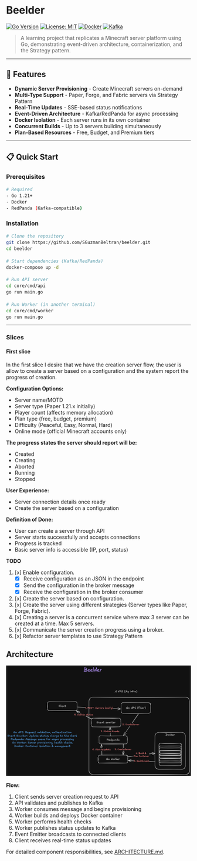 # Beelder

[![Go Version](https://img.shields.io/badge/Go-1.21+-00ADD8?style=flat&logo=go)](https://go.dev/)
[![License: MIT](https://img.shields.io/badge/License-MIT-yellow.svg)](LICENSE)
[![Docker](https://img.shields.io/badge/Docker-Required-2496ED?style=flat&logo=docker)](https://www.docker.com/)
[![Kafka](https://img.shields.io/badge/Kafka-RedPanda-FF6600?style=flat&logo=apache-kafka)](https://redpanda.com/)

> A learning project that replicates a Minecraft server platform using Go, demonstrating event-driven architecture, containerization, and the Strategy pattern.

---

## 🚀 Features

- **Dynamic Server Provisioning** - Create Minecraft servers on-demand
- **Multi-Type Support** - Paper, Forge, and Fabric servers via Strategy Pattern
- **Real-Time Updates** - SSE-based status notifications
- **Event-Driven Architecture** - Kafka/RedPanda for async processing
- **Docker Isolation** - Each server runs in its own container
- **Concurrent Builds** - Up to 3 servers building simultaneously
- **Plan-Based Resources** - Free, Budget, and Premium tiers

---

## 📋 Quick Start

### Prerequisites

```bash
# Required
- Go 1.21+
- Docker
- RedPanda (Kafka-compatible)
```

### Installation

```bash
# Clone the repository
git clone https://github.com/SGuzmanBeltran/beelder.git
cd beelder

# Start dependencies (Kafka/RedPanda)
docker-compose up -d

# Run API server
cd core/cmd/api
go run main.go

# Run Worker (in another terminal)
cd core/cmd/worker
go run main.go
```

---

### Slices
#### First slice
In the first slice I desire that we have the creation server flow, the user is allow to create a server based on a configuration and the system report the progress of
creation.

**Configuration Options:**
- Server name/MOTD
- Server type (Paper 1.21.x initially)
- Player count (affects memory allocation)
- Plan type (free, budget, premium)
- Difficulty (Peaceful, Easy, Normal, Hard)
- Online mode (official Minecraft accounts only)

**The progress states the server should report will be:**
- Created
- Creating
- Aborted
- Running
- Stopped

**User Experience:**
- Server connection details once ready
- Create the server based on a configuration

**Definition of Done:**
- User can create a server through API
- Server starts successfully and accepts connections
- Progress is tracked
- Basic server info is accessible (IP, port, status)

**TODO**
1. [x] Enable configuration.
    - [x] Receive configuration as an JSON in the endpoint
    - [x] Send the configuration in the broker message
    - [x] Receive the configuration in the broker consumer
2. [x] Create the server based on configuration.
3. [x] Create the server using different strategies (Server types like Paper, Forge, Fabric).
4. [x] Creating a server is a concurrent service where max 3 server can be created at a time. Max 5 servers.
5. [x] Communicate the server creation progress using a broker.
6. [x] Refactor server templates to use Strategy Pattern

## Architecture

![Beelder Architecture](docs/images/architecture-1.png)

**Flow:**
1. Client sends server creation request to API
2. API validates and publishes to Kafka
3. Worker consumes message and begins provisioning
4. Worker builds and deploys Docker container
5. Worker performs health checks
6. Worker publishes status updates to Kafka
7. Event Emitter broadcasts to connected clients
8. Client receives real-time status updates

For detailed component responsibilities, see [ARCHITECTURE.md](ARCHITECTURE.md).